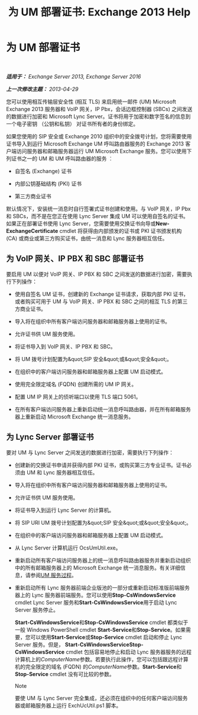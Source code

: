 ﻿---
title: '为 UM 部署证书: Exchange 2013 Help'
TOCTitle: 为 UM 部署证书
ms:assetid: 95658f6f-eac2-4674-90e7-f2d3f25c5242
ms:mtpsurl: https://technet.microsoft.com/zh-cn/library/Ee681661(v=EXCHG.150)
ms:contentKeyID: 52061538
ms.date: 05/21/2018
mtps_version: v=EXCHG.150
ms.translationtype: MT
---

# 为 UM 部署证书

 

_**适用于：** Exchange Server 2013, Exchange Server 2016_

_**上一次修改主题：** 2013-04-29_

您可以使用相互传输层安全性 (相互 TLS) 来启用统一邮件 (UM) Microsoft Exchange 2013 服务器和 VoIP 网关，IP Pbx，会话边框控制器 (SBCs) 之间发送的数据进行加密和 Microsoft Lync Server。证书将用于加密和数字签名的信息到一个电子密钥 （公钥和私钥） 对证书所有者的身份绑定。

如果您使用的 SIP 安全或 Exchange 2010 组织中的安全拨号计划，您将需要使用证书导入到运行 Microsoft Exchange UM 呼叫路由器服务的 Exchange 2013 客户端访问服务器和邮箱服务器运行 UM Microsoft Exchange 服务。您可以使用下列证书之一的 UM 和 UM 呼叫路由器的服务 ︰

  - 自签名 (Exchange) 证书

  - 内部公钥基础结构 (PKI) 证书

  - 第三方商业证书

默认情况下，安装统一消息时自行签署式证书创建和使用。与 VoIP 网关，IP Pbx 和 SBCs，而不是在您正在使用 Lync Server 集成 UM 可以使用自签名的证书。如果正在部署证书使用 Lync Server，您需要使用交换证书向导或**New-ExchangeCertificate** cmdlet 将获得由内部颁发的证书或 PKI 证书颁发机构 (CA) 或商业或第三方购买证书，由统一消息和 Lync 服务器相互信任。

## 为 VoIP 网关、IP PBX 和 SBC 部署证书

要启用 UM 以便对 VoIP 网关、IP PBX 和 SBC 之间发送的数据进行加密，需要执行下列操作：

  - 使用自签名 UM 证书，创建新的 Exchange 证书请求，获取内部 PKI 证书，或者购买可用于 UM 与 VoIP 网关、IP PBX 和 SBC 之间的相互 TLS 的第三方商业证书。

  - 导入将在组织中所有客户端访问服务器和邮箱服务器上使用的证书。

  - 允许证书供 UM 服务使用。

  - 将证书导入到 VoIP 网关、IP PBX 和 SBC。

  - 将 UM 拨号计划配置为\&quot;SIP 安全\&quot;或\&quot;安全\&quot;。

  - 在组织中的客户端访问服务器和邮箱服务器上配置 UM 启动模式。

  - 使用完全限定域名 (FQDN) 创建所需的 UM IP 网关。

  - 配置 UM IP 网关上的侦听端口以使用 TLS 端口 5061。

  - 在所有客户端访问服务器上重新启动统一消息呼叫路由器，并在所有邮箱服务器上重新启动 Microsoft Exchange 统一消息服务。

## 为 Lync Server 部署证书

要对 UM 与 Lync Server 之间发送的数据进行加密，需要执行下列操作：

  - 创建新的交换证书申请并获得内部 PKI 证书，或购买第三方专业证书。证书必须由 UM 和 Lync 服务器相互信任。

  - 导入将在组织中所有客户端访问服务器和邮箱服务器上使用的证书。

  - 允许证书供 UM 服务使用。

  - 将证书导入到运行 Lync Server 的计算机。

  - 将 SIP URI UM 拨号计划配置为\&quot;SIP 安全\&quot;或\&quot;安全\&quot;。

  - 在组织中的客户端访问服务器和邮箱服务器上配置 UM 启动模式。

  - 从 Lync Server 计算机运行 OcsUmUtil.exe。

  - 重新启动所有客户端访问服务器上的统一消息呼叫路由器服务并重新启动组织中的所有邮箱服务器上的 Microsoft Exchange 统一消息服务。有关详细信息，请参阅[UM 服务过程](um-services-procedures-exchange-2013-help.md)。

  - 重新启动所有 Lync 服务器前端企业版池的一部分或重新启动标准版前端服务器上的 Lync 服务器前端服务。您可以使用**Stop-CsWindowsService** cmdlet Lync Server 服务和**Start-CsWindowsService**用于启动 Lync Server 服务停止。
    
    **Start-CsWindowsService**和**Stop-CsWindowsService** cmdlet 都类似于一般 Windows PowerShell cmdlet **Start-Service**和**Stop-Service**。如果需要，您可以使用**Start-Service**或**Stop-Service** cmdlet 启动和停止 Lync Server 服务。但是， **Start-CsWindowsServiceStop-CsWindowsService** cmdlet 包括容易地停止和启动 Lync 服务器服务的远程计算机上的*ComputerName*参数。若要执行此操作，您可以包括跟远程计算机的完全限定的域名 (FQDN) 的*ComputerName*参数。**Start-Service**和**Stop-Service** cmdlet 没有可比较的参数。
    
    > [!NOTE]  
    > 要使 UM 与 Lync Server 完全集成，还必须在组织中的任何客户端访问服务器或邮箱服务器上运行 ExchUcUtil.ps1 脚本。

